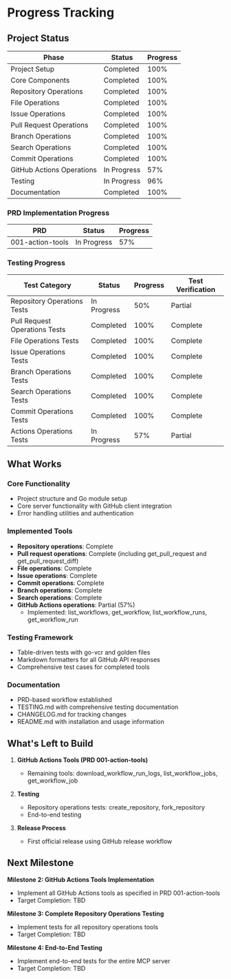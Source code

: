 # Progress Tracking

## Project Status

| Phase | Status | Progress |
|-------|--------|----------|
| Project Setup | Completed | 100% |
| Core Components | Completed | 100% |
| Repository Operations | Completed | 100% |
| File Operations | Completed | 100% |
| Issue Operations | Completed | 100% |
| Pull Request Operations | Completed | 100% |
| Branch Operations | Completed | 100% |
| Search Operations | Completed | 100% |
| Commit Operations | Completed | 100% |
| GitHub Actions Operations | In Progress | 57% |
| Testing | In Progress | 96% |
| Documentation | Completed | 100% |

### PRD Implementation Progress

| PRD | Status | Progress |
|-----|--------|----------|
| 001-action-tools | In Progress | 57% |

### Testing Progress

| Test Category | Status | Progress | Test Verification |
|---------------|--------|----------|-------------------|
| Repository Operations Tests | In Progress | 50% | Partial |
| Pull Request Operations Tests | Completed | 100% | Complete |
| File Operations Tests | Completed | 100% | Complete |
| Issue Operations Tests | Completed | 100% | Complete |
| Branch Operations Tests | Completed | 100% | Complete |
| Search Operations Tests | Completed | 100% | Complete |
| Commit Operations Tests | Completed | 100% | Complete |
| Actions Operations Tests | In Progress | 57% | Partial |

## What Works

### Core Functionality
- Project structure and Go module setup
- Core server functionality with GitHub client integration
- Error handling utilities and authentication

### Implemented Tools
- **Repository operations**: Complete
- **Pull request operations**: Complete (including get_pull_request and get_pull_request_diff)
- **File operations**: Complete
- **Issue operations**: Complete
- **Commit operations**: Complete
- **Branch operations**: Complete
- **Search operations**: Complete
- **GitHub Actions operations**: Partial (57%)
  - Implemented: list_workflows, get_workflow, list_workflow_runs, get_workflow_run

### Testing Framework
- Table-driven tests with go-vcr and golden files
- Markdown formatters for all GitHub API responses
- Comprehensive test cases for completed tools

### Documentation
- PRD-based workflow established
- TESTING.md with comprehensive testing documentation
- CHANGELOG.md for tracking changes
- README.md with installation and usage information

## What's Left to Build

1. **GitHub Actions Tools (PRD 001-action-tools)**
   - Remaining tools: download_workflow_run_logs, list_workflow_jobs, get_workflow_job

2. **Testing**
   - Repository operations tests: create_repository, fork_repository
   - End-to-end testing

3. **Release Process**
   - First official release using GitHub release workflow

## Next Milestone

**Milestone 2: GitHub Actions Tools Implementation**
- Implement all GitHub Actions tools as specified in PRD 001-action-tools
- Target Completion: TBD

**Milestone 3: Complete Repository Operations Testing**
- Implement tests for all repository operations tools
- Target Completion: TBD

**Milestone 4: End-to-End Testing**
- Implement end-to-end tests for the entire MCP server
- Target Completion: TBD
